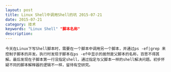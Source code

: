 ```yaml
---
layout: post
title: Linux Shell中调用Shell的坑 2015-07-21
date: 2015-07-21
category: 技术
keywords: "Linux Shell" "脚本名称"
description: 
---
```

	今天在Linux下写Shell脚本时，需要在一个脚本中调用另一个脚本，并通过ps -ef|grep 来控制子脚本的并发。执行时发现子脚本在ps -ef中显示的居然是父脚本的名称，百思不得其解。最后发现在子脚本第一行没指定shell，通过指定与父脚本一样的shell解决问题。初步怀疑不同的脚本解释器的逻辑不一样，留待有空研究。
